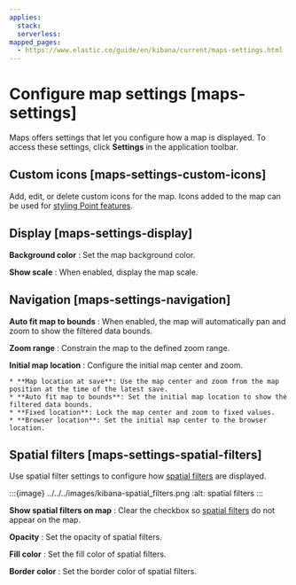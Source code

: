 ```yaml
---
applies:
  stack:
  serverless:
mapped_pages:
  - https://www.elastic.co/guide/en/kibana/current/maps-settings.html
---
```


# Configure map settings [maps-settings]

Maps offers settings that let you configure how a map is displayed. To access these settings, click **Settings** in the application toolbar.


## Custom icons [maps-settings-custom-icons]

Add, edit, or delete custom icons for the map. Icons added to the map can be used for [styling Point features](maps-vector-style-properties.md#point-style-properties).


## Display [maps-settings-display]

**Background color**
:   Set the map background color.

**Show scale**
:   When enabled, display the map scale.


## Navigation [maps-settings-navigation]

**Auto fit map to bounds**
:   When enabled, the map will automatically pan and zoom to show the filtered data bounds.

**Zoom range**
:   Constrain the map to the defined zoom range.

**Initial map location**
:   Configure the initial map center and zoom.

    * **Map location at save**: Use the map center and zoom from the map position at the time of the latest save.
    * **Auto fit map to bounds**: Set the initial map location to show the filtered data bounds.
    * **Fixed location**: Lock the map center and zoom to fixed values.
    * **Browser location**: Set the initial map center to the browser location.



## Spatial filters [maps-settings-spatial-filters]

Use spatial filter settings to configure how [spatial filters](maps-create-filter-from-map.md#maps-spatial-filters) are displayed.

:::{image} ../../../images/kibana-spatial_filters.png
:alt: spatial filters
:::

**Show spatial filters on map**
:   Clear the checkbox so [spatial filters](maps-create-filter-from-map.md#maps-spatial-filters) do not appear on the map.

**Opacity**
:   Set the opacity of spatial filters.

**Fill color**
:   Set the fill color of spatial filters.

**Border color**
:   Set the border color of spatial filters.


